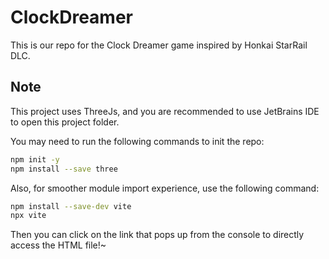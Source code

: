 # ClockDreamer
This is our repo for the Clock Dreamer game inspired by Honkai StarRail DLC.

## Note
This project uses ThreeJs, and you are recommended to use JetBrains IDE to open this project folder.

You may need to run the following commands to init the repo:

```bash
npm init -y
npm install --save three
```

Also, for smoother module import experience, use the following command:

```bash
npm install --save-dev vite
npx vite
```
Then you can click on the link that pops up from the console to directly access the HTML file!~
